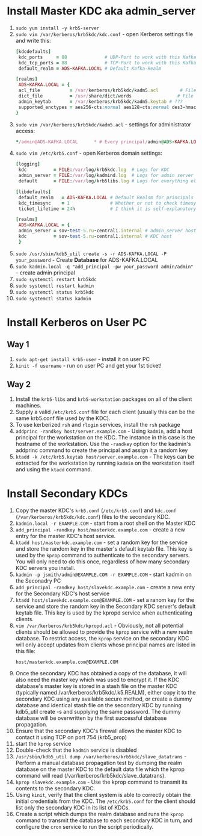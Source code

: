 #                  Install Master KDC aka admin_server

1. `sudo yum install -y krb5-server`
2. `sudo vim /var/kerberos/krb5kdc/kdc.conf` - open Kerberos settings file and write this:
    ```Ruby
    [kdcdefaults]
     kdc_ports     = 88              # UDP-Port to work with this Kafka-Broker
     kdc_tcp_ports = 88              # TCP-Port to work with this Kafka-Broker
     default_realm = ADS-KAFKA.LOCAL # Default Kafka-Realm

    [realms]
     ADS-KAFKA.LOCAL = {
     acl_file           = /var/kerberos/krb5kdc/kadm5.acl        # File with Principals and their permissions
     dict_file          = /usr/share/dict/words                 # File with words that can't be used as passwords
     admin_keytab       = /var/kerberos/krb5kdc/kadm5.keytab # ???
     supported_enctypes = aes256-cts:normal aes128-cts:normal des3-hmac-sha1:normal arcfour-hmac:normal camellia256-cts:normal camellia128-cts:normal des-hmac-sha1:normal des-cbc-md5:normal des-cbc-crc:normal # Encryptors that Kerberos may use
    }
    ```
3. `sudo vim /var/kerberos/krb5kdc/kadm5.acl` - settings for administrator access:
    ```Ruby
    */admin@ADS-KAFKA.LOCAL      * # Every principal/admin@ADS-KAFKA.LOCAL have all admin permissions (except getting keys)
    ```
4. `sudo vim /etc/krb5.conf` - open Kerberos domain settings:
    ```Ruby
    [logging]
     kdc          = FILE:/var/log/krb5kdc.log  # Logs for KDC
     admin_server = FILE:/var/log/kadmind.log  # Logs for admin server
     default      = FILE:/var/log/krb5libs.log # Logs for everything else
    
    [libdefaults]
     default_realm   = ADS-KAFKA.LOCAL # Default Realsm for principals when you try to get tickets on a user side
     kdc_timesync    = 1               # Whether or not to check timesync between user and KDC
     ticket_lifetime = 24h             # I think it is self-explanatory

    [realms]
     ADS-KAFKA.LOCAL = {
     admin_server = sov-test-5.ru-central1.internal # admin_server host
     kdc          = sov-test-5.ru-central1.internal # KDC host
     }
    ```
5. `sudo /usr/sbin/kdb5_util create -s -r ADS-KAFKA.LOCAL -P your_password` - Create **Database** for ADS-KAFKA.LOCAL
6. `sudo kadmin.local -q "add_principal -pw your_password admin/admin"` - create admin principal
7. `sudo systemctl restart krb5kdc`
8. `sudo systemctl restart kadmin`
9. `sudo systemctl status krb5kdc`
10. `sudo systemctl status kadmin`









#                  Install Kerberos on User PC

##                 Way 1

1. `sudo apt-get install krb5-user` - install it on user PC
2. `kinit -f username` - run on user PC and get your 1st ticket!


##                 Way 2

1. Install the `krb5-libs` and `krb5-workstation` packages on all of the client machines.
2. Supply a valid `/etc/krb5.conf` file for each client (usually this can be the same krb5.conf file used by the KDC).
3. To use kerberized `rsh` and `rlogin` services, install the `rsh` package
4. `addprinc -randkey host/server.example.com` - Using `kadmin`, add a host principal for the workstation on the KDC. The instance in this case is the hostname of the workstation. Use the `-randkey` option for the kadmin's addprinc command to create the principal and assign it a random key
5. `ktadd -k /etc/krb5.keytab host/server.example.com` - The keys can be extracted for the workstation by running `kadmin` on the workstation itself and using the `ktadd` command.










#                  Install Secondary KDCs

1. Copy the master KDC's `krb5.conf` (`/etc/krb5.conf`) and `kdc.conf` (`/var/kerberos/krb5kdc/kdc.conf`) files to the secondary KDC.
2. `kadmin.local -r EXAMPLE.COM` - start from a root shell on the Master KDC
3. `add_principal -randkey host/masterkdc.example.com` - create a new entry for the master KDC's host service.
4. `ktadd host/masterkdc.example.com` - set a random key for the service and store the random key in the master's default keytab file. This key is used by the `kprop` command to authenticate to the secondary servers. You will only need to do this once, regardless of how many secondary KDC servers you install.
5. `kadmin -p jsmith/admin@EXAMPLE.COM -r EXAMPLE.COM` - start kadmin on the Seconadry PC
6. `add_principal -randkey host/slavekdc.example.com` - create a new enty for the Secondary KDC's host service
7. `ktadd host/slavekdc.example.com@EXAMPLE.COM` - set a ranom key for the service and store the random key in the Secondary KDC server's default keytab file.  This key is used by the kpropd service when authenticating clients.
8. `vim /var/kerberos/krb5kdc/kpropd.acl` - Obviously, not all potential clients should be allowed to provide the `kprop` service with a new realm database. To restrict access, the `kprop` service on the secondary KDC will only accept updates from clients whose principal names are listed in this file:
    ```
    host/masterkdc.example.com@EXAMPLE.COM
    ```
9. Once the secondary KDC has obtained a copy of the database, it will also need the master key which was used to encrypt it. If the KDC database's master key is stored in a stash file on the master KDC (typically named /var/kerberos/krb5kdc/.k5.REALM), either copy it to the secondary KDC using any available secure method, or create a dummy database and identical stash file on the secondary KDC by running kdb5_util create -s and supplying the same password. The dummy database will be overwritten by the first successful database propagation.
10. Ensure that the secondary KDC's firewall allows the master KDC to contact it using TCP on port 754 (krb5_prop)
11. start the `kprop` service
12. Double-check that the `kadmin` service is disabled
13. `/usr/sbin/kdb5_util dump /var/kerberos/krb5kdc/slave_datatrans` - Perform a manual database propagation test by dumping the realm database on the master KDC to the default data file which the kprop command will read (/var/kerberos/krb5kdc/slave_datatrans).
14. `kprop slavekdc.example.com` - Use the kprop command to transmit its contents to the secondary KDC.
15. Using `kinit`, verify that the client system is able to correctly obtain the initial credentials from the KDC. The `/etc/krb5.conf` for the client should list only the secondary KDC in its list of KDCs.
16. Create a script which dumps the realm database and runs the `kprop` command to transmit the database to each secondary KDC in turn, and configure the `cron` service to run the script periodically.